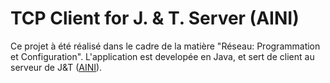 # TCP Client for J. & T. Server (AINI)
Ce projet à été réalisé dans le cadre de la matière "Réseau: Programmation et Configuration". L'application est developée en Java, et sert de client au serveur de J&T ([AINI](https://github.com/Taken0711/AINI)).
